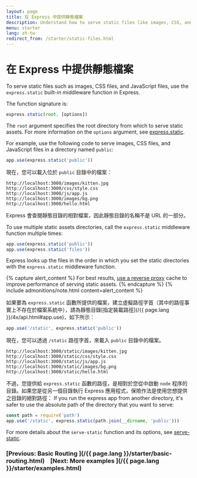 ```yaml
---
layout: page
title: 在 Express 中提供靜態檔案
description: Understand how to serve static files like images, CSS, and JavaScript in Express.js applications using the built-in 'static' middleware.
menu: starter
lang: zh-tw
redirect_from: /starter/static-files.html
---
```


# 在 Express 中提供靜態檔案

To serve static files such as images, CSS files, and JavaScript files, use the `express.static` built-in middleware function in Express.

The function signature is:

```js
express.static(root, [options])
```

The `root` argument specifies the root directory from which to serve static assets.
For more information on the `options` argument, see [express.static](/{{page.lang}}/4x/api.html#express.static).

For example, use the following code to serve images, CSS files, and JavaScript files in a directory named `public`:

```js
app.use(express.static('public'))
```

現在，您可以載入位於 `public` 目錄中的檔案：

```text
http://localhost:3000/images/kitten.jpg
http://localhost:3000/css/style.css
http://localhost:3000/js/app.js
http://localhost:3000/images/bg.png
http://localhost:3000/hello.html
```

<div class="doc-box doc-info">
Express 會查閱靜態目錄的相對檔案，因此靜態目錄的名稱不是 URL 的一部分。
</div>

To use multiple static assets directories, call the `express.static` middleware function multiple times:

```js
app.use(express.static('public'))
app.use(express.static('files'))
```

Express looks up the files in the order in which you set the static directories with the `express.static` middleware function.

{% capture alert_content %}
For best results, [use a reverse proxy](/{{page.lang}}/advanced/best-practice-performance.html#use-a-reverse-proxy) cache to improve performance of serving static assets.
{% endcapture %}
{% include admonitions/note.html content=alert_content %}

如果要為 `express.static` 函數所提供的檔案，建立虛擬路徑字首（其中的路徑事實上不存在於檔案系統中），請為靜態目錄[指定裝載路徑](/{{ page.lang }}/4x/api.html#app.use)，如下所示：

```js
app.use('/static', express.static('public'))
```

現在，您可以透過 `/static` 路徑字首，來載入 `public` 目錄中的檔案。

```text
http://localhost:3000/static/images/kitten.jpg
http://localhost:3000/static/css/style.css
http://localhost:3000/static/js/app.js
http://localhost:3000/static/images/bg.png
http://localhost:3000/static/hello.html
```

不過，您提供給 `express.static` 函數的路徑，是相對於您從中啟動 `node` 程序的目錄。如果您是從另一個目錄執行 Express 應用程式，保險作法是使用您想提供之目錄的絕對路徑： If you run the express app from another directory, it's safer to use the absolute path of the directory that you want to serve:

```js
const path = require('path')
app.use('/static', express.static(path.join(__dirname, 'public')))
```

For more details about the `serve-static` function and its options, see  [serve-static](/resources/middleware/serve-static.html).

### [Previous: Basic Routing ](/{{ page.lang }}/starter/basic-routing.html)&nbsp;&nbsp;&nbsp;&nbsp;[Next: More examples ](/{{ page.lang }}/starter/examples.html)
